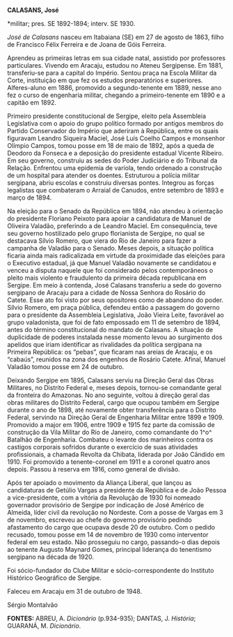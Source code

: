 **CALASANS, José**

\*militar; pres. SE 1892-1894; interv. SE 1930.

*José de Calasans* nasceu em Itabaiana (SE) em 27 de agosto de 1863,
filho de Francisco Félix Ferreira e de Joana de Góis Ferreira.

Aprendeu as primeiras letras em sua cidade natal, assistido por
professores particulares. Vivendo em Aracaju, estudou no Ateneu
Sergipense. Em 1881, transferiu-se para a capital do Império. Sentou
praça na Escola Militar da Corte, instituição em que fez os estudos
preparatórios e superiores. Alferes-aluno em 1886, promovido a
segundo-tenente em 1889, nesse ano fez o curso de engenharia militar,
chegando a primeiro-tenente em 1890 e a capitão em 1892.

Primeiro presidente constitucional de Sergipe, eleito pela Assembleia
Legislativa com o apoio do grupo político formado por antigos membros do
Partido Conservador do Império que aderiram à República, entre os quais
figuravam Leandro Siqueira Maciel, José Luís Coelho Campos e monsenhor
Olímpio Campos, tomou posse em 18 de maio de 1892, após a queda de
Deodoro da Fonseca e a deposição do presidente estadual Vicente Ribeiro.
Em seu governo, construiu as sedes do Poder Judiciário e do Tribunal da
Relação. Enfrentou uma epidemia de varíola, tendo ordenado a construção
de um hospital para atender os doentes. Estruturou a polícia militar
sergipana, abriu escolas e construiu diversas pontes. Integrou as forças
legalistas que combateram o Arraial de Canudos, entre setembro de 1893 e
março de 1894.

Na eleição para o Senado da República em 1894, não atendeu à orientação
do presidente Floriano Peixoto para apoiar a candidatura de Manuel de
Oliveira Valadão, preferindo a de Leandro Maciel. Em consequência, teve
seu governo hostilizado pelo grupo florianista de Sergipe, no qual se
destacava Sílvio Romero, que viera do Rio de Janeiro para fazer a
campanha de Valadão para o Senado. Meses depois, a situação política
ficaria ainda mais radicalizada em virtude da proximidade das eleições
para o Executivo estadual, já que Manuel Valadão novamente se candidatou
e venceu a disputa naquele que foi considerado pelos contemporâneos o
pleito mais violento e fraudulento da primeira década republicana em
Sergipe. Em meio à contenda, José Calasans transferiu a sede do governo
sergipano de Aracaju para a cidade de Nossa Senhora do Rosário do
Catete. Esse ato foi visto por seus opositores como de abandono do
poder. Sílvio Romero, em praça pública, defendeu então a passagem do
governo para o presidente da Assembleia Legislativa, João Vieira Leite,
favorável ao grupo valadonista, que foi de fato empossado em 11 de
setembro de 1894, antes do término constitucional do mandato de
Calasans. A situação de duplicidade de poderes instalada nesse momento
levou ao surgimento dos apelidos que iriam identificar as rivalidades da
política sergipana na Primeira República: os “pebas”, que ficaram nas
areias de Aracaju, e os “cabaús”, reunidos na zona dos engenhos de
Rosário Catete. Afinal, Manuel Valadão tomou posse em 24 de outubro.

Deixando Sergipe em 1895, Calasans serviu na Direção Geral das Obras
Militares, no Distrito Federal e, meses depois, tornou-se comandante
geral da fronteira do Amazonas. No ano seguinte, voltou à direção geral
das obras militares do Distrito Federal, cargo que ocupou também em
Sergipe durante o ano de 1898, até novamente obter transferência para o
Distrito Federal, servindo na Direção Geral de Engenharia Militar entre
1899 e 1909. Promovido a major em 1906, entre 1909 e 1915 fez parte da
comissão de construção da Vila Militar do Rio de Janeiro, como
comandante do 1^o^ Batalhão de Engenharia. Combateu o levante dos
marinheiros contra os castigos corporais sofridos durante o exercício de
suas atividades profissionais, a chamada Revolta da Chibata, liderada
por João Cândido em 1910. Foi promovido a tenente-coronel em 1911 e a
coronel quatro anos depois. Passou à reserva em 1916, como general de
divisão.

Após ter apoiado o movimento da Aliança Liberal, que lançou as
candidaturas de Getúlio Vargas a presidente da República e de João
Pessoa a vice-presidente, com a vitória da Revolução de 1930 foi nomeado
governador provisório de Sergipe por indicação de José Américo de
Almeida, líder civil da revolução no Nordeste. Com a posse de Vargas em
3 de novembro, escreveu ao chefe do governo provisório pedindo
afastamento do cargo que ocupava desde 20 de outubro. Com o pedido
recusado, tomou posse em 14 de novembro de 1930 como interventor federal
em seu estado. Não prosseguiu no cargo, passando-o dias depois ao
tenente Augusto Maynard Gomes, principal liderança do tenentismo
sergipano na década de 1920.

Foi sócio-fundador do Clube Militar e sócio-correspondente do Instituto
Histórico Geográfico de Sergipe.

Faleceu em Aracaju em 31 de outubro de 1948.

Sérgio Montalvão

**FONTES:** ABREU, A. *Dicionário* (p.934-935); DANTAS, J. *História*;
GUARANÁ, M. *Dicionário*.
